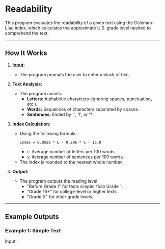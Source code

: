 # Readability

This program evaluates the readability of a given text using the Coleman-Liau index, which calculates the approximate U.S. grade level needed to comprehend the text.

---

## How It Works

1. **Input:**
   - The program prompts the user to enter a block of text.

2. **Text Analysis:**
   - The program counts:
     - **Letters:** Alphabetic characters (ignoring spaces, punctuation, etc.).
     - **Words:** Sequences of characters separated by spaces.
     - **Sentences:** Ended by '.', '!', or '?'.

3. **Index Calculation:**
   - Using the following formula:
     ```
     index = 0.0588 * L - 0.296 * S - 15.8
     ```
     - `L`: Average number of letters per 100 words.
     - `S`: Average number of sentences per 100 words.
   - The index is rounded to the nearest whole number.

4. **Output:**
   - The program outputs the reading level:
     - "Before Grade 1" for texts simpler than Grade 1.
     - "Grade 16+" for college-level or higher texts.
     - "Grade X" for other grade levels.

---

## Example Outputs

### Example 1: Simple Text
Input:
